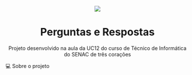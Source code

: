 <p align="center">
<img src="https://i.ibb.co/SsDPcS7/Logomarca-feminina-gr-fica-ilustra-o-de-comunica-o.png">
</p>
<h1 align="center">Perguntas e Respostas</h1>
<p align="center">Projeto desenvolvido na aula da UC12 do curso de Técnico de Informática do SENAC de três corações</p>

<p align="label">💻 Sobre o projeto</p>
